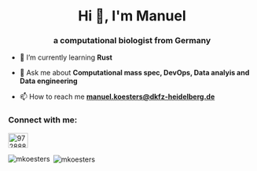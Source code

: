 <h1 align="center">Hi 👋, I'm Manuel</h1>
<h3 align="center">a computational biologist from Germany</h3>

- 🌱 I’m currently learning **Rust**

- 💬 Ask me about **Computational mass spec, DevOps, Data analyis and Data engineering**

- 📫 How to reach me **manuel.koesters@dkfz-heidelberg.de**

<h3 align="left">Connect with me:</h3>
<p align="left">
<a href="https://stackoverflow.com/users/9728885" target="blank"><img align="center" src="https://cdn.jsdelivr.net/npm/simple-icons@3.0.1/icons/stackoverflow.svg" alt="9728885" height="30" width="40" /></a>
</p>

<p><img align="left" src="https://github-readme-stats.vercel.app/api/top-langs?username=mkoesters&show_icons=true&locale=en&layout=compact" alt="mkoesters" /></p>

<p>&nbsp;<img align="center" src="https://github-readme-stats.vercel.app/api?username=mkoesters&show_icons=true&locale=en" alt="mkoesters" /></p>
